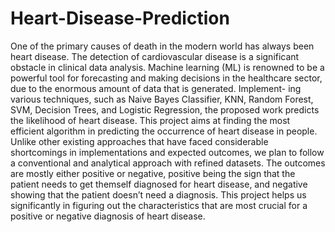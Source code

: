 # Heart-Disease-Prediction

One of the primary causes of death in the modern world has always been heart disease. The detection of cardiovascular disease is a significant obstacle in clinical data analysis. Machine learning (ML) is renowned to be a powerful tool for forecasting and making decisions in the healthcare sector, due to the enormous amount of data that is generated. Implement- ing various techniques, such as Naive Bayes Classifier, KNN, Random Forest, SVM, Decision Trees, and Logistic Regression, the proposed work predicts the likelihood of heart disease. This project aims at finding the most efficient algorithm in predicting the occurrence of heart disease in people. Unlike other existing approaches that have faced considerable shortcomings in implementations and expected outcomes, we plan to follow a conventional and analytical approach with refined datasets. The outcomes are mostly either positive or negative, positive being the sign that the patient needs to get themself diagnosed for heart disease, and negative showing that the patient doesn’t need a diagnosis. This project helps us significantly in figuring out the characteristics that are most crucial for a positive or negative diagnosis of heart disease.
